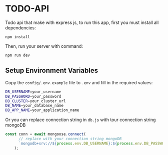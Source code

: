 # TODO-API
Todo api that make with express js, to run this app, first you must install all dependencies:
```
npm install
```

Then, run your server with command:
```
npm run dev
```

## Setup Environment Variables
Copy the `config/.env.example` file to `.env` and fill in the required values:
```bash
DB_USERNAME=your_username
DB_PASSWORD=your_password
DB_CLUSTER=your_cluster_url
DB_NAME=your_database_name
DB_APP_NAME=your_application_name
```

Or you can replace connection string in `db.js` with tour connection string mongoDB
```javascript
const conn = await mongoose.connect(
      // replace with your connection string mongoDB
      `mongodb+srv://${process.env.DB_USERNAME}:${process.env.DB_PASSWORD}@${process.env.DB_CLUSTER}/${process.env.DB_NAME}?retryWrites=true&w=majority&appName=${process.env.DB_APP_NAME}`
    );
```
